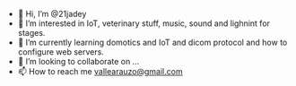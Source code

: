 - 👋 Hi, I’m @21jadey
- 👀 I’m interested in IoT, veterinary stuff, music, sound and lighnint for stages.
- 🌱 I’m currently learning domotics and IoT and dicom protocol and how to configure web servers. 
- 💞️ I’m looking to collaborate on ...
- 📫 How to reach me vallearauzo@gmail.com
<!---
21jadey/21jadey is a ✨ special ✨ repository because its `README.md` (this file) appears on your GitHub profile.
You can click the Preview link to take a look at your changes.
--->
